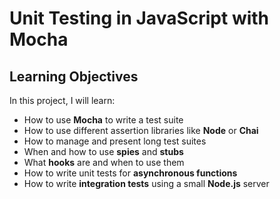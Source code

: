 # Unit Testing in JavaScript with Mocha

## Learning Objectives
In this project, I will learn:

- How to use **Mocha** to write a test suite
- How to use different assertion libraries like **Node** or **Chai**
- How to manage and present long test suites
- When and how to use **spies** and **stubs**
- What **hooks** are and when to use them
- How to write unit tests for **asynchronous functions**
- How to write **integration tests** using a small **Node.js** server


